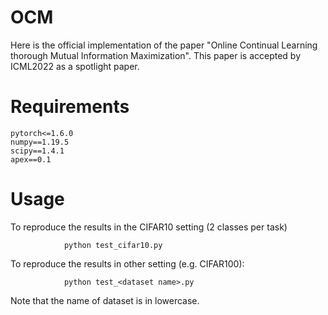 # OCM
Here is the official implementation of the paper "Online Continual Learning thorough Mutual Information Maximization". This paper is accepted by ICML2022 as
a spotlight paper.
# Requirements
    pytorch<=1.6.0
    numpy==1.19.5
    scipy==1.4.1
    apex==0.1
# Usage
  To reproduce the results in the CIFAR10 setting (2 classes per task)
  
                python test_cifar10.py
                
  To reproduce the results in other setting (e.g. CIFAR100):
  
                python test_<dataset name>.py
                
  Note that the name of dataset is in lowercase. 

  
    
